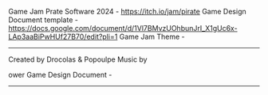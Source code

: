 Game Jam Prate Software 2024 - https://itch.io/jam/pirate 
Game Design Document template - https://docs.google.com/document/d/1Vl7BMvzUOhbunJrI_X1gUc6x-LAp3aaBiPwHUf27B70/edit?pli=1
Game Jam Theme - 
_______________________________________________________________________________________________________________________________________

Created by Drocolas & Popoulpe
Music by 

ower Game Design Document - 

_______________________________________________________________________________________________________________________________________
